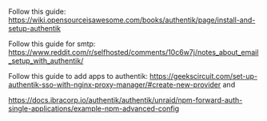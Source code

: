 Follow this guide: https://wiki.opensourceisawesome.com/books/authentik/page/install-and-setup-authentik

Follow this guide for smtp: https://www.reddit.com/r/selfhosted/comments/10c6w7j/notes_about_email_setup_with_authentik/

Follow this guide to add apps to authentik: https://geekscircuit.com/set-up-authentik-sso-with-nginx-proxy-manager/#create-new-provider
and 

https://docs.ibracorp.io/authentik/authentik/unraid/npm-forward-auth-single-applications/example-npm-advanced-config
